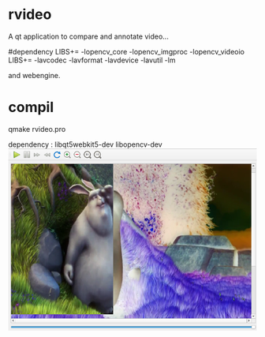 # rvideo
A qt application to compare and annotate video...

#dependency 
LIBS+= -lopencv_core -lopencv_imgproc  -lopencv_videoio
LIBS+= -lavcodec -lavformat -lavdevice -lavutil -lm

and webengine.

# compil

qmake  rvideo.pro

dependency : libqt5webkit5-dev
libopencv-dev 
![Image](rvideo.png)
